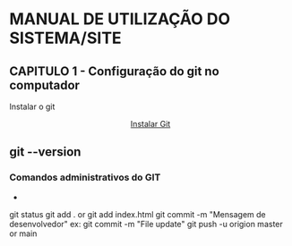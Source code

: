 # MANUAL DE UTILIZAÇÃO DO SISTEMA/SITE
## CAPITULO 1 - Configuração do git no computador
Instalar o git
 <p align="center">
    <a href="https://git-scm.com/book/pt-br/v2/Come%C3%A7ando-Configura%C3%A7%C3%A3o-Inicial-do-Git" target="blank">Instalar Git</a>
    </p>


git --version
-

### Comandos administrativos do GIT
-

git status
git add . or git add index.html
git commit -m "Mensagem de desenvolvedor" ex: git commit -m "File update"
git push -u origion master or main